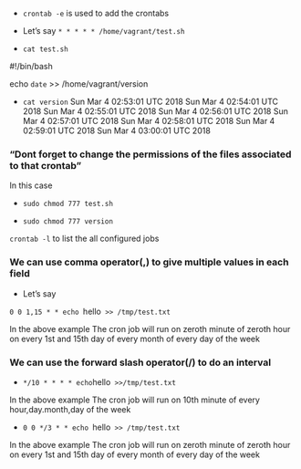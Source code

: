 * `crontab -e`   is used to add the crontabs 

* Let’s say `* * * * * /home/vagrant/test.sh`

* `cat test.sh`

#!/bin/bash

echo `date` >> /home/vagrant/version

* `cat version`
Sun Mar 4 02:53:01 UTC 2018
Sun Mar 4 02:54:01 UTC 2018
Sun Mar 4 02:55:01 UTC 2018
Sun Mar 4 02:56:01 UTC 2018
Sun Mar 4 02:57:01 UTC 2018
Sun Mar 4 02:58:01 UTC 2018
Sun Mar 4 02:59:01 UTC 2018
Sun Mar 4 03:00:01 UTC 2018


### “Dont forget to change the permissions of the files associated to that crontab”

In this case 
* `sudo chmod 777 test.sh`

* `sudo chmod 777 version`


`crontab -l` to list the all configured jobs



### We can use comma operator(,)  to give multiple values in each field

* Let’s say

 `0 0 1,15 * * echo `hello` >> /tmp/test.txt`


In the above example
The cron job will run on zeroth minute of zeroth hour on every 1st and 15th day of every month of every day of the week


### We can use the forward slash operator(/) to do an interval 



* `*/10 * * * * echo`hello` >>/tmp/test.txt`

In the above example
The cron job will run on 10th minute of every hour,day.month,day of the week



* `0 0 */3 * * echo `hello` >> /tmp/test.txt`

In the above example 
The cron job will run on  zeroth minute of zeroth hour on every 1st and 15th day of every month of every day of the week
